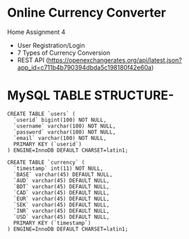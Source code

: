 # Online Currency Converter
Home Assignment 4

- User Registration/Login
- 7 Types of Currency Conversion
- REST API (https://openexchangerates.org/api/latest.json?app_id=c711b4b790394dbda5c198180f42e60a)


# MySQL TABLE STRUCTURE-

```
CREATE TABLE `users` (
  `userid` bigint(100) NOT NULL,
  `username` varchar(100) NOT NULL,
  `password` varchar(100) NOT NULL,
  `email` varchar(100) NOT NULL,
  PRIMARY KEY (`userid`)
) ENGINE=InnoDB DEFAULT CHARSET=latin1;
```

```
CREATE TABLE `currency` (
  `timestamp` int(11) NOT NULL,
  `BASE` varchar(45) DEFAULT NULL,
  `AUD` varchar(45) DEFAULT NULL,
  `BDT` varchar(45) DEFAULT NULL,
  `CAD` varchar(45) DEFAULT NULL,
  `EUR` varchar(45) DEFAULT NULL,
  `SEK` varchar(45) DEFAULT NULL,
  `INR` varchar(45) DEFAULT NULL,
  `USD` varchar(45) DEFAULT NULL,
  PRIMARY KEY (`timestamp`)
) ENGINE=InnoDB DEFAULT CHARSET=latin1;
```
